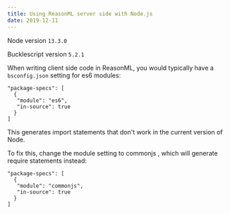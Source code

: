 ```yaml
---
title: Using ReasonML server side with Node.js
date: 2019-12-11
---
```


Node version `13.3.0`

Bucklescript version `5.2.1`

When writing client side code in ReasonML, you would typically have a `bsconfig.json` setting for es6 modules:

```
"package-specs": [
  {
   "module": "es6",
   "in-source": true
  }
]
```

This generates import statements that don't work in the current version of Node.

To fix this, change the module setting to commonjs , which will generate require statements instead:

```
"package-specs": [
  {
   "module": "commonjs",
   "in-source": true
  }
]
```
